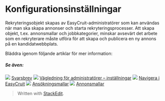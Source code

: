 # Konfigurationsinställningar

Rekryteringsobjekt skapas av EasyCruit-administratörer som kan användas när man ska skapa annonser och starta rekryteringsprocesser. Att skapa objekt, t.ex. annonsmallar och jobbkategorier, minskar avsevärt det arbete som en rekryterare måste utföra för att skapa och publicera en ny annons på en kandidatwebbplats.

Bläddra igenom följande artiklar för mer information:

##### Se även:

![](../Resources/Images/icon-document-link.png)  [Svarsbrev](response_emails.htm)
![](../Resources/Images/icon-document-link.png)  [Vägledning för administratörer – inställningar](guide_for_administrators_settings.htm)
![](../Resources/Images/icon-document-link.png)  [Navigera i EasyCruit](navigation_in_easycruit.htm)
![](../Resources/Images/icon-document-link.png)  [Ansökningsmallar](application_templates.htm)
![](../Resources/Images/icon-document-link.png)  [Annonsmallar](vacancy_templates.htm)


> Written with [StackEdit](https://stackedit.io/).
<!--stackedit_data:
eyJoaXN0b3J5IjpbMTA5Mzg0MDk5OF19
-->